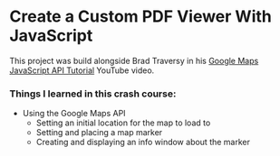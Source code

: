 # Create a Custom PDF Viewer With JavaScript

This project was build alongside Brad Traversy in his [Google Maps JavaScript API Tutorial](https://www.youtube.com/watch?v=Zxf1mnP5zcw&list=PLillGF-RfqbbnEGy3ROiLWk7JMCuSyQtX&index=20) YouTube video.

### Things I learned in this crash course:
- Using the Google Maps API
  - Setting an initial location for the map to load to
  - Setting and placing a map marker
  - Creating and displaying an info window about the marker